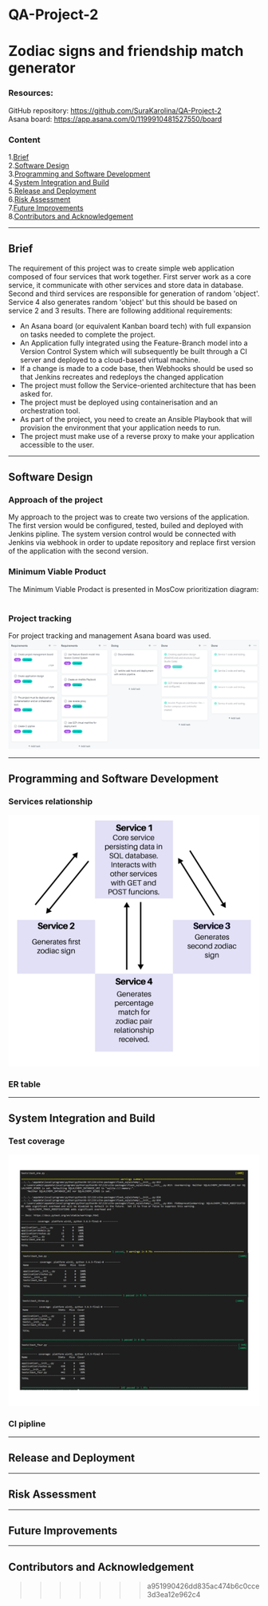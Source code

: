 # QA-Project-2

# Zodiac signs and friendship match generator

### Resources:
GitHub repository: https://github.com/SuraKarolina/QA-Project-2<br />
Asana board: https://app.asana.com/0/1199910481527550/board

### Content
1.[Brief](#brief)<br />
2.[Software Design](#software-design)<br />
3.[Programming and Software Development](#programming-and-software-development)<br />
4.[System Integration and Build](#system-integration-and-build)<br />
5.[Release and Deployment](#release-and-deployment)<br />
6.[Risk Assessment](#risk-assessment)<br />
7.[Future Improvements](#future-improvements)<br />
8.[Contributors and Acknowledgement](#contributors-and-acknowledgement)<br />
***

## Brief
The requirement of this project was to create simple web application composed of four services that work together. First server work as a core service, it communicate with other services and store data in database. Second and third services are responsible for generation of random 'object'. Service 4 also generates random 'object' but this should be based on service 2 and 3 results. There are following additional requirements:
* An Asana board (or equivalent Kanban board tech) with full expansion on tasks needed to complete the project.
* An Application fully integrated using the Feature-Branch model into a Version Control System which will subsequently be built through a CI server and deployed to a cloud-based virtual machine.
* If a change is made to a code base, then Webhooks should be used so that Jenkins recreates and redeploys the changed application
* The project must follow the Service-oriented architecture that has been asked for.
* The project must be deployed using containerisation and an orchestration tool.
* As part of the project, you need to create an Ansible Playbook that will provision the environment that your application needs to run.
* The project must make use of a reverse proxy to make your application accessible to the user.

***
## Software Design

### Approach of the project

My approach to the project was to create two versions of the application. The first version would be configured, tested, builed and deployed with Jenkins pipline. The system version control would be connected with Jenkins via webhook in order to update repository and replace first version of the application with the second version.  

### Minimum Viable Product 

The Minimum Viable Prodact is presented in MosCow prioritization diagram: 
![]()

### Project tracking

For project tracking and management Asana board was used. 
![](https://github.com/SuraKarolina/images/blob/main/images/asana2.png)

***
## Programming and Software Development


### Services relationship
![](https://github.com/SuraKarolina/images/blob/main/images/services.png)
### ER table



***
## System Integration and Build

### Test coverage 
![](https://github.com/SuraKarolina/images/blob/main/images/tests.png)
### CI pipline

***
## Release and Deployment

***
## Risk Assessment


***
## Future Improvements

***
## Contributors and Acknowledgement

>>>>>>> a951990426dd835ac474b6c0cce3d3ea12e962c4
